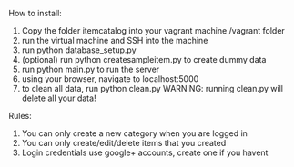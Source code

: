 How to install:
1. Copy the folder itemcatalog into your vagrant machine /vagrant folder
2. run the virtual machine and SSH into the machine
3. run python database_setup.py
4. (optional) run python createsampleitem.py to create dummy data
5. run python main.py to run the server
6. using your browser, navigate to localhost:5000
7. to clean all data, run python clean.py
WARNING: running clean.py will delete all your data!

Rules:
1. You can only create a new category when you are logged in
2. You can only create/edit/delete items that you created
3. Login credentials use google+ accounts, create one if you havent

